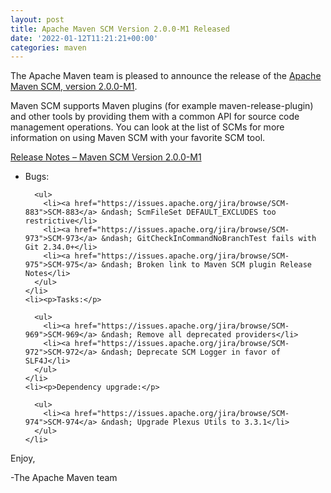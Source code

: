 ```yaml
---
layout: post
title: Apache Maven SCM Version 2.0.0-M1 Released
date: '2022-01-12T11:21:21+00:00'
categories: maven
---
```

<div class="entry-content"><p>The Apache Maven team is pleased to announce the release of the
  <a href="https://maven.apache.org/scm/">Apache Maven SCM, version 2.0.0-M1</a>.</p>

  <p>Maven SCM supports Maven plugins (for example maven-release-plugin) and other tools by providing
    them with a common API for source code management operations. You can look at the list of SCMs for
    more information on using Maven SCM with your favorite SCM tool.</p>

  <!-- more -->


  <p><a href="https://issues.apache.org/jira/secure/ReleaseNote.jspa?projectId=12317828&amp;version=12350622">Release Notes &ndash; Maven SCM Version 2.0.0-M1</a></p>

  <ul>
    <li><p>Bugs:</p>

      <ul>
        <li><a href="https://issues.apache.org/jira/browse/SCM-883">SCM-883</a> &ndash; ScmFileSet DEFAULT_EXCLUDES too restrictive</li>
        <li><a href="https://issues.apache.org/jira/browse/SCM-973">SCM-973</a> &ndash; GitCheckInCommandNoBranchTest fails with Git 2.34.0+</li>
        <li><a href="https://issues.apache.org/jira/browse/SCM-975">SCM-975</a> &ndash; Broken link to Maven SCM plugin Release Notes</li>
      </ul>
    </li>
    <li><p>Tasks:</p>

      <ul>
        <li><a href="https://issues.apache.org/jira/browse/SCM-969">SCM-969</a> &ndash; Remove all deprecated providers</li>
        <li><a href="https://issues.apache.org/jira/browse/SCM-972">SCM-972</a> &ndash; Deprecate SCM Logger in favor of SLF4J</li>
      </ul>
    </li>
    <li><p>Dependency upgrade:</p>

      <ul>
        <li><a href="https://issues.apache.org/jira/browse/SCM-974">SCM-974</a> &ndash; Upgrade Plexus Utils to 3.3.1</li>
      </ul>
    </li>
  </ul>


  <p>Enjoy,</p>

  <p>-The Apache Maven team</p>
</div>

